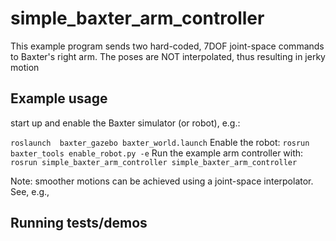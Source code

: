 # simple_baxter_arm_controller

This example program sends two hard-coded, 7DOF joint-space commands to Baxter's right arm.
The poses are NOT interpolated, thus resulting in jerky motion

## Example usage
start up and enable the Baxter simulator (or robot), e.g.:

`roslaunch  baxter_gazebo baxter_world.launch`
Enable the robot:
`rosrun baxter_tools enable_robot.py -e`
Run the example arm controller with:
` rosrun simple_baxter_arm_controller simple_baxter_arm_controller`

Note: smoother motions can be achieved using a joint-space interpolator.  See, e.g., 

## Running tests/demos
    
